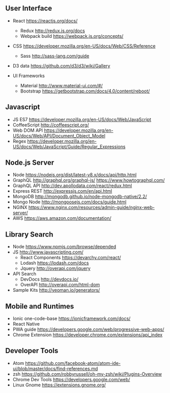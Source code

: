 

## User Interface
  - React https://reactjs.org/docs/
    - Redux http://redux.js.org/docs
    - Webpack build https://webpack.js.org/concepts/

  - CSS https://developer.mozilla.org/en-US/docs/Web/CSS/Reference
    - Sass http://sass-lang.com/guide
  
  - D3 data https://github.com/d3/d3/wiki/Gallery
  - UI Frameworks
    - Material http://www.material-ui.com/#/
    - Bootstrap https://getbootstrap.com/docs/4.0/content/reboot/

## Javascript
  - JS ES7 https://developer.mozilla.org/en-US/docs/Web/JavaScript
  - CoffeeScript http://coffeescript.org/
  - Web DOM API https://developer.mozilla.org/en-US/docs/Web/API/Document_Object_Model
  - Regex https://developer.mozilla.org/en-US/docs/Web/JavaScript/Guide/Regular_Expressions

## Node.js Server
  - Node https://nodejs.org/dist/latest-v8.x/docs/api/http.html
  - GraphQL http://graphql.org/graphql-js/ https://www.howtographql.com/
  - GraphQL API  http://dev.apollodata.com/react/redux.html
  - Express REST http://expressjs.com/en/api.html
  - MongoDB http://mongodb.github.io/node-mongodb-native/2.2/
  - Mongo Node http://mongoosejs.com/docs/guide.html
  - NGINX https://www.nginx.com/resources/admin-guide/nginx-web-server/
  - AWS https://aws.amazon.com/documentation/

## Library Search
  - Node https://www.npmjs.com/browse/depended
  - JS http://www.javascripting.com/
    - React Components https://devarchy.com/react/
    - Lodash https://lodash.com/docs
    - Jquery http://overapi.com/jquery
  - API Search
    - DevDocs http://devdocs.io/
    - OverAPI http://overapi.com/html-dom
  - Sample Kits http://yeoman.io/generators/

## Mobile and Runtimes
  - Ionic one-code-base https://ionicframework.com/docs/
  - React Native
  - PWA guide  https://developers.google.com/web/progressive-web-apps/
  - Chrome Extension https://developer.chrome.com/extensions/api_index

## Developer Tools
  - Atom https://github.com/facebook-atom/atom-ide-ui/blob/master/docs/find-references.md
  - zsh https://github.com/robbyrussell/oh-my-zsh/wiki/Plugins-Overview
  - Chrome Dev Tools https://developers.google.com/web/
  - Linux Gnome https://extensions.gnome.org/
